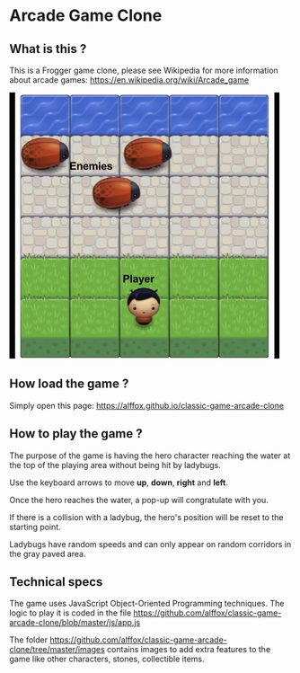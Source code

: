 # Arcade Game Clone

## What is this ?
This is a Frogger game clone, please see Wikipedia for more information about arcade games: https://en.wikipedia.org/wiki/Arcade_game

[![A screenshot of the game](./images/frogger.png)](https://github.com/alffox/classic-game-arcade-clone/)

## How load the game ?
Simply open this page: https://alffox.github.io/classic-game-arcade-clone

## How to play the game ?
The purpose of the game is having the hero character reaching the water at the top of the playing area without being hit by ladybugs.

Use the keyboard arrows to move **up**, **down**, **right** and **left**.

Once the hero reaches the water, a pop-up will congratulate with you.

If there is a collision with a ladybug, the hero's position will be reset to the starting point.

Ladybugs have random speeds and can only appear on random corridors in the gray paved area.

## Technical specs
The game uses JavaScript Object-Oriented Programming techniques. The logic to play it is coded in the file https://github.com/alffox/classic-game-arcade-clone/blob/master/js/app.js

The folder https://github.com/alffox/classic-game-arcade-clone/tree/master/images contains images to add extra features to the game like other characters, stones, collectible items.
